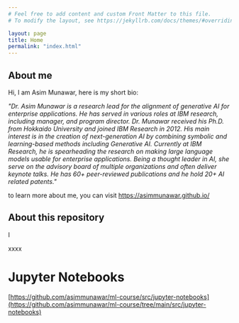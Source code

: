 ```yaml
---
# Feel free to add content and custom Front Matter to this file.
# To modify the layout, see https://jekyllrb.com/docs/themes/#overriding-theme-defaults

layout: page
title: Home
permalink: "index.html"
---
```


## About me

Hi, I am Asim Munawar, here is my short bio:

_"Dr. Asim Munawar is a research lead for the alignment of generative AI for enterprise applications. He has served in various roles at IBM research, including manager, and program director. Dr. Munawar received his Ph.D. from Hokkaido University and joined IBM Research in 2012. His main interest is in the creation of next-generation AI by combining symbolic and learning-based methods including Generative AI. Currently at IBM Research, he is spearheading the research on making large language models usable for enterprise applications. Being a thought leader in AI, she serve on the advisory board of multiple organizations and often deliver keynote talks. He has 60+ peer-reviewed publications and he hold 20+ AI related patents."_


to learn more about me, you can visit https://asimmunawar.github.io/


## About this repository

I 


xxxx


# Jupyter Notebooks

[https://github.com/asimmunawar/ml-course/src/jupyter-notebooks](https://github.com/asimmunawar/ml-course/tree/main/src/jupyter-notebooks)
